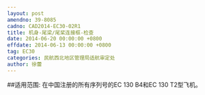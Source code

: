 ```yaml
---
layout: post
amendno: 39-8085
cadno: CAD2014-EC30-02R1
title: 机身-尾梁/尾桨连接框-检查
date: 2014-06-20 00:00:00 +0800
effdate: 2014-06-13 00:00:00 +0800
tag: EC30
categories: 民航西北地区管理局适航审定处
author: 徐蕾
---
```


##适用范围:
在中国注册的所有序列号的EC 130 B4和EC 130 T2型飞机。

